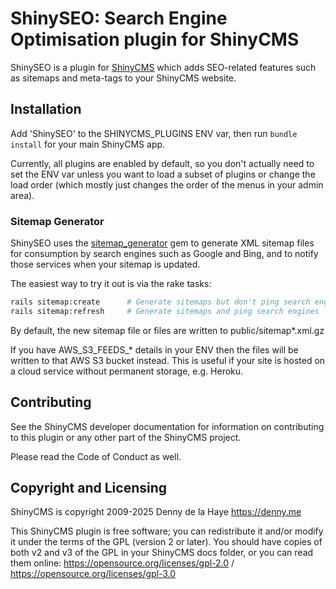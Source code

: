 # ShinySEO: Search Engine Optimisation plugin for ShinyCMS

ShinySEO is a plugin for [ShinyCMS](https://shinycms.org) which adds SEO-related features such as sitemaps and meta-tags to your ShinyCMS website.


## Installation

Add 'ShinySEO' to the SHINYCMS_PLUGINS ENV var, then run `bundle install` for your main ShinyCMS app.

Currently, all plugins are enabled by default, so you don't actually need to set the ENV var unless you want to load a subset of plugins or change the load order (which mostly just changes the order of the menus in your admin area).

<!--
  TODO: Uncomment this when the meta-tag features are written and have migrations etc
  (Currently this plugin only generates sitemaps, which doesn't write to the database)

To add the ShinySEO tables and supporting data to your
ShinyCMS database:
```bash
rails shiny_seo:install:migrations
rails db:migrate
rails shiny_seo:db:seed
```
-->

### Sitemap Generator

ShinySEO uses the [sitemap_generator](https://github.com/kjvarga/sitemap_generator) gem to generate XML sitemap files for consumption by search engines such as Google and Bing, and to notify those services when your sitemap is updated.

The easiest way to try it out is via the rake tasks:
```bash
rails sitemap:create      # Generate sitemaps but don't ping search engines
rails sitemap:refresh     # Generate sitemaps and ping search engines
```

By default, the new sitemap file or files are written to public/sitemap*.xml.gz

If you have AWS_S3_FEEDS_* details in your ENV then the files will be written to that AWS S3 bucket instead. This is useful if your site is hosted on a cloud service without permanent storage, e.g. Heroku.


## Contributing

See the ShinyCMS developer documentation for information on contributing to this plugin or any other part of the ShinyCMS project.

Please read the Code of Conduct as well.


## Copyright and Licensing

ShinyCMS is copyright 2009-2025 Denny de la Haye https://denny.me

This ShinyCMS plugin is free software; you can redistribute it and/or modify it under the terms of the GPL (version 2 or later). You should have copies of both v2 and v3 of the GPL in your ShinyCMS docs folder, or you can read them online: https://opensource.org/licenses/gpl-2.0 / https://opensource.org/licenses/gpl-3.0
